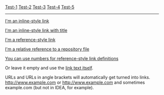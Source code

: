 [Test-1](Notes://somehost/C12569D1003369E8)
[Test-2](File:///C:/Users/Viktoria.Bozhko/IdeaProjects/markdown-testing/src/main/java/md/images/img-1.jpg)
[Test-3](ftp://uploadcds.labs.intellij.net/)
[Test-4](https://jetbrains.team/)
[Test-5](http://jetbrains.team/)

---

[I'm an inline-style link](https://www.google.com)

[I'm an inline-style link with title](https://www.google.com "Google's Homepage")

[I'm a reference-style link][Arbitrary case-insensitive reference text]

[I'm a relative reference to a repository file](../md/images/img-1.jpg)

[You can use numbers for reference-style link definitions][1]

Or leave it empty and use the [link text itself].

URLs and URLs in angle brackets will automatically get turned into links.
http://www.example.com or <http://www.example.com> and sometimes
example.com (but not in IDEA, for example).

[arbitrary case-insensitive reference text]: https://www.mozilla.org
[1]: http://slashdot.org
[link text itself]: http://www.reddit.com